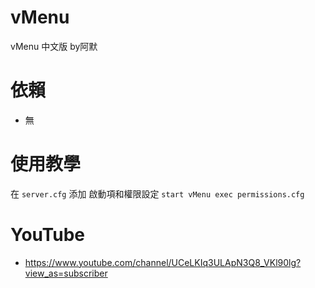 # vMenu
vMenu 中文版 by阿默

# 依賴
- 無

# 使用教學
在 `server.cfg` 添加 啟動項和權限設定 
`start vMenu
exec permissions.cfg`

# YouTube
- https://www.youtube.com/channel/UCeLKIq3ULApN3Q8_VKl90lg?view_as=subscriber
